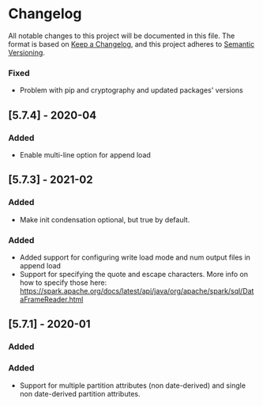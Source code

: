 # Changelog
All notable changes to this project will be documented in this file.
The format is based on [Keep a Changelog](https://keepachangelog.com/en/1.0.0/),
and this project adheres to [Semantic Versioning](https://semver.org/spec/v2.0.0.html).

### Fixed
- Problem with pip and cryptography and updated packages' versions

## [5.7.4] - 2020-04
### Added
- Enable multi-line option for append load
## [5.7.3] - 2021-02
### Added
- Make init condensation optional, but true by default.
  
### Added
- Added support for configuring write load mode and num output files in append load
- Support for specifying the quote and escape characters. More info on how to specify those here: https://spark.apache.org/docs/latest/api/java/org/apache/spark/sql/DataFrameReader.html

## [5.7.1] - 2020-01
### Added

### Added
- Support for multiple partition attributes (non date-derived) and single non date-derived partition attributes.